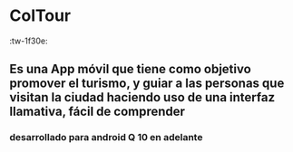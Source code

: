 # ColTour
:tw-1f30e:

## Es una App móvil que tiene como objetivo promover el turismo, y guiar a las personas que visitan la ciudad haciendo uso de una interfaz llamativa, fácil de comprender
### desarrollado para android Q 10 en adelante